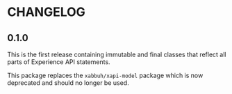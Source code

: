 CHANGELOG
=========

0.1.0
-----

This is the first release containing immutable and final classes that reflect
all parts of Experience API statements.

This package replaces the `xabbuh/xapi-model` package which is now deprecated
and should no longer be used.
